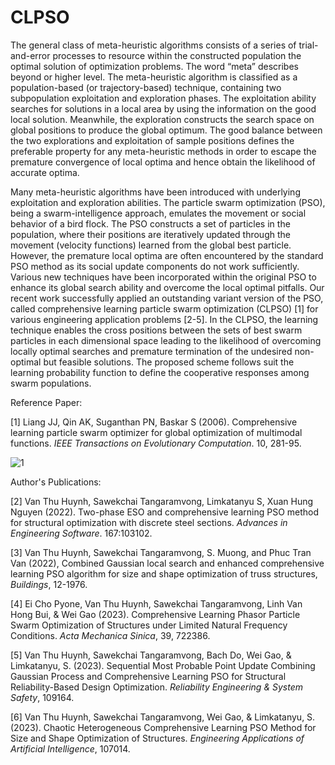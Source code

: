 # CLPSO
The general class of meta-heuristic algorithms consists of a series of trial-and-error processes to resource within the constructed population the optimal solution of optimization problems. The word “meta” describes beyond or higher level. The meta-heuristic algorithm is classified as a population-based (or trajectory-based) technique, containing two subpopulation exploitation and exploration phases. The exploitation ability searches for solutions in a local area by using the information on the good local solution. Meanwhile, the exploration constructs the search space on global positions to produce the global optimum. The good balance between the two explorations and exploitation of sample positions defines the preferable property for any meta-heuristic methods in order to escape the premature convergence of local optima and hence obtain the likelihood of accurate optima. 

Many meta-heuristic algorithms have been introduced with underlying exploitation and exploration abilities. The particle swarm optimization (PSO), being a swarm-intelligence approach, emulates the movement or social behavior of a bird flock. The PSO constructs a set of particles in the population, where their positions are iteratively updated through the movement (velocity functions) learned from the global best particle. However, the premature local optima are often encountered by the standard PSO method as its social update components do not work sufficiently. Various new techniques have been incorporated within the original PSO to enhance its global search ability and overcome the local optimal pitfalls. Our recent work successfully applied an outstanding variant version of the PSO, called comprehensive learning particle swarm optimization (CLPSO) [1] for various engineering application problems [2-5]. In the CLPSO, the learning technique enables the cross positions between the sets of best swarm particles in each dimensional space leading to the likelihood of overcoming locally optimal searches and premature termination of the undesired non-optimal but feasible solutions. The proposed scheme follows suit the learning probability function to define the cooperative responses among swarm populations. 

Reference Paper: 

[1] Liang JJ, Qin AK, Suganthan PN, Baskar S (2006). Comprehensive learning particle swarm optimizer for global optimization of multimodal functions. _IEEE Transactions on Evolutionary Computation_. 10, 281-95.

![1](https://user-images.githubusercontent.com/65479151/226549989-bc7d092e-2156-4e2b-9d51-808cfbd94ece.jpg)

Author's Publications:

[2] Van Thu Huynh, Sawekchai Tangaramvong, Limkatanyu S, Xuan Hung Nguyen (2022). Two-phase ESO and comprehensive learning PSO method for structural optimization with discrete steel sections. _Advances in Engineering Software_. 167:103102.

[3] Van Thu Huynh, Sawekchai Tangaramvong, S. Muong, and Phuc Tran Van (2022), Combined Gaussian local search and enhanced comprehensive learning PSO algorithm for size and shape optimization of truss structures, _Buildings_, 12-1976. 

[4] Ei Cho Pyone, Van Thu Huynh, Sawekchai Tangaramvong, Linh Van Hong Bui, & Wei Gao (2023). Comprehensive Learning Phasor Particle Swarm Optimization of Structures under Limited Natural Frequency Conditions. _Acta Mechanica Sinica_, 39, 722386.

[5] Van Thu Huynh, Sawekchai Tangaramvong, Bach Do, Wei Gao, & Limkatanyu, S. (2023). Sequential Most Probable Point Update Combining Gaussian Process and Comprehensive Learning PSO for Structural Reliability-Based Design Optimization. _Reliability Engineering & System Safety_, 109164.

[6] Van Thu Huynh, Sawekchai Tangaramvong, Wei Gao, & Limkatanyu, S. (2023). Chaotic Heterogeneous Comprehensive Learning PSO Method for Size and Shape Optimization of Structures. _Engineering Applications of Artificial Intelligence_, 107014.
